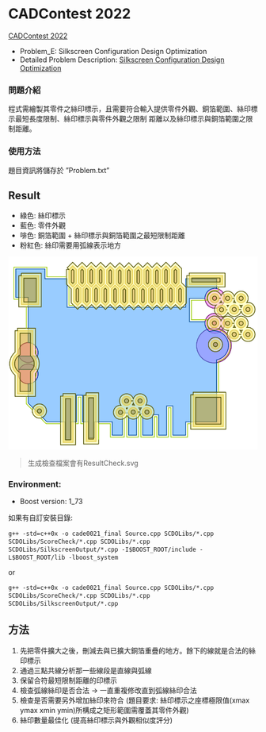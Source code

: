 # CADContest 2022
[CADContest 2022](https://www.iccad-contest.org/2022/tw/index.html)
* Problem_E: Silkscreen Configuration Design Optimization
* Detailed Problem Description: [Silkscreen Configuration Design Optimization]([URL](https://drive.google.com/file/d/18LwJ1PI5LkwSsJOdPahuOyTnNix-u-HV/view))

### 問題介紹
程式需繪製其零件之絲印標示，且需要符合輸入提供零件外觀、銅箔範圍、絲印標示最短長度限制、絲印標示與零件外觀之限制
距離以及絲印標示與銅箔範圍之限制距離。

### 使用方法
題目資訊將儲存於 ”Problem.txt”

## Result
* 綠色: 絲印標示
* 藍色: 零件外觀
* 啡色: 銅箔範圍 + 絲印標示與銅箔範圍之最短限制距離
* 粉紅色: 絲印需要用弧線表示地方

![Result Check Image](img/ResultCheck.PNG)
> 生成檢查檔案會有ResultCheck.svg 
### Environment:
* Boost version: 1_73

如果有自訂安裝目錄:
```bash=
g++ -std=c++0x -o cade0021_final Source.cpp SCDOLibs/*.cpp SCDOLibs/ScoreCheck/*.cpp SCDOLibs/*.cpp SCDOLibs/SilkscreenOutput/*.cpp -I$BOOST_ROOT/include -L$BOOST_ROOT/lib -lboost_system
```
or
```bash=
g++ -std=c++0x -o cade0021_final Source.cpp SCDOLibs/*.cpp SCDOLibs/ScoreCheck/*.cpp SCDOLibs/*.cpp SCDOLibs/SilkscreenOutput/*.cpp
```

## 方法
1. 先把零件擴大之後，刪減去與已擴大銅箔重疊的地方。餘下的線就是合法的絲印標示
2. 通過三點共線分析那一些線段是直線與弧線
3. 保留合符最短限制距離的印標示
4. 檢查弧線絲印是否合法 -> 一直重複修改直到弧線絲印合法
5. 檢查是否需要另外增加絲印來符合 (題目要求: 絲印標示之座標極限值(xmax ymax xmin ymin)所構成之矩形範圍需覆蓋其零件外觀)
1. 絲印數量最佳化 (提高絲印標示與外觀相似度評分)

